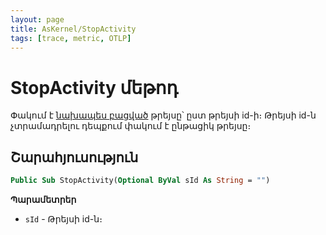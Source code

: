 ```yaml
---
layout: page
title: AsKernel/StopActivity
tags: [trace, metric, OTLP]
---
```


# StopActivity մեթոդ

Փակում է [նախապես բացված](#startactivity) թրեյսը՝ ըստ թրեյսի id-ի։ Թրեյսի id-ն չտրամադրելու դեպքում փակում է ընթացիկ թրեյսը։

## Շարահյուսություն

```vb
Public Sub StopActivity(Optional ByVal sId As String = "")
```

**Պարամետրեր**
* `sId` - Թրեյսի id-ն։